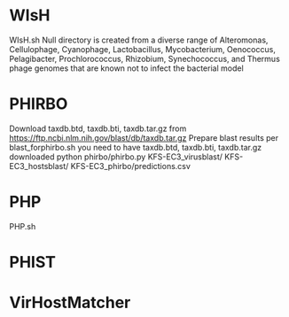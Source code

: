 # WIsH 
WIsH.sh 
Null directory is created from a diverse range of Alteromonas, Cellulophage, Cyanophage, Lactobacillus, Mycobacterium, Oenococcus, Pelagibacter, Prochlorococcus, Rhizobium, Synechococcus, and Thermus phage genomes that are known not to infect the bacterial model 

# PHIRBO
Download taxdb.btd, taxdb.bti, taxdb.tar.gz from https://ftp.ncbi.nlm.nih.gov/blast/db/taxdb.tar.gz 
Prepare blast results per 
blast_forphirbo.sh you need to have taxdb.btd, taxdb.bti, taxdb.tar.gz downloaded python phirbo/phirbo.py KFS-EC3_virusblast/ KFS-EC3_hostsblast/ KFS-EC3_phirbo/predictions.csv

# PHP
PHP.sh

# PHIST

# VirHostMatcher 
